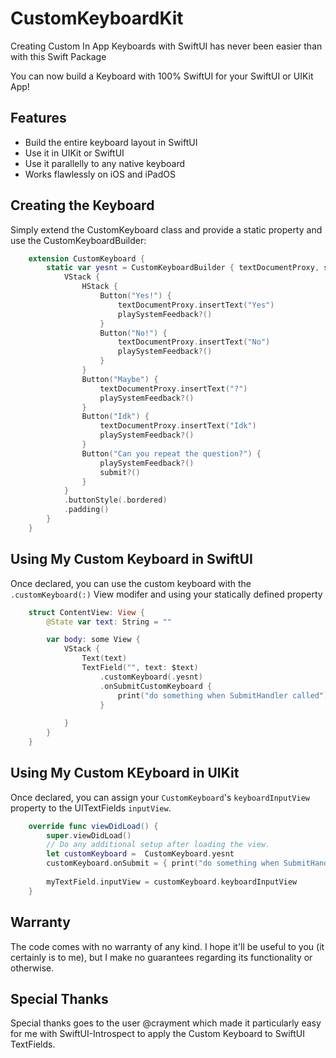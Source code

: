 # CustomKeyboardKit
Creating Custom In App Keyboards with SwiftUI has never been easier than with this Swift Package

You can now build a Keyboard with 100% SwiftUI for your SwiftUI or UIKit App!

## Features
- Build the entire keyboard layout in SwiftUI
- Use it in UIKit or SwiftUI
- Use it parallelly to any native keyboard
- Works flawlessly on iOS and iPadOS

## Creating the Keyboard
Simply extend the CustomKeyboard class and provide a static property and use the CustomKeyboardBuilder: 
```swift
    extension CustomKeyboard {
        static var yesnt = CustomKeyboardBuilder { textDocumentProxy, submit, playSystemFeedback in
            VStack {
                HStack {
                    Button("Yes!") {
                        textDocumentProxy.insertText("Yes")
                        playSystemFeedback?()
                    }
                    Button("No!") {
                        textDocumentProxy.insertText("No")
                        playSystemFeedback?()
                    }
                }
                Button("Maybe") {
                    textDocumentProxy.insertText("?")
                    playSystemFeedback?()
                }
                Button("Idk") {
                    textDocumentProxy.insertText("Idk")
                    playSystemFeedback?()
                }
                Button("Can you repeat the question?") {
                    playSystemFeedback?()
                    submit?()
                }
            }
            .buttonStyle(.bordered)
            .padding()
        }
    }
```

## Using My Custom Keyboard in SwiftUI
Once declared, you can use the custom keyboard with the `.customKeyboard(:)` View modifer and using your statically defined property
```swift
    struct ContentView: View {
        @State var text: String = ""

        var body: some View {
            VStack {
                Text(text)
                TextField("", text: $text)
                    .customKeyboard(.yesnt)
                    .onSubmitCustomKeyboard {
                        print("do something when SubmitHandler called")
                    }
                
            }
        }
    }
```

## Using My Custom KEyboard in UIKit
Once declared, you can assign your `CustomKeyboard`'s `keyboardInputView` property to the UITextFields `inputView`.
```swift
    override func viewDidLoad() {
        super.viewDidLoad()
        // Do any additional setup after loading the view.
        let customKeyboard =  CustomKeyboard.yesnt
        customKeyboard.onSubmit = { print("do something when SubmitHandler called") }
        
        myTextField.inputView = customKeyboard.keyboardInputView
    }
```

## Warranty
The code comes with no warranty of any kind. I hope it'll be useful to you (it certainly is to me), but I make no guarantees regarding its functionality or otherwise.

## Special Thanks
Special thanks goes to the user @crayment which made it particularly easy for me with SwiftUI-Introspect to apply the Custom Keyboard to SwiftUI TextFields.

